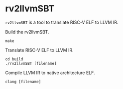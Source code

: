 # rv2llvmSBT

`rv2llvmSBT` is a tool to translate RISC-V ELF to LLVM IR.

Build the rv2llvmSBT.
```
make
```

Translate RISC-V ELF to LLVM IR.
```
cd build
./rv2llvmSBT [filename]
```

Compile LLVM IR to native architecture ELF.
```
clang [filename]
```